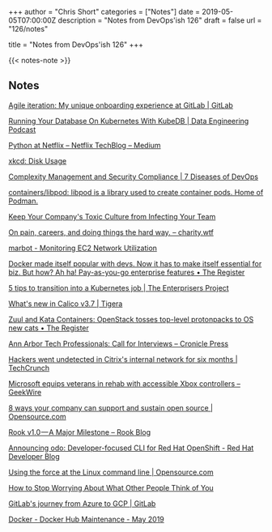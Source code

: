 +++
author = "Chris Short"
categories = ["Notes"]
date = 2019-05-05T07:00:00Z
description = "Notes from DevOps'ish 126"
draft = false
url = "126/notes"

title = "Notes from DevOps'ish 126"
+++

{{< notes-note >}}

## Notes

[Agile iteration: My unique onboarding experience at GitLab | GitLab](https://about.gitlab.com/2019/04/26/agile-iteration-unique-onboarding-experience/)

[Running Your Database On Kubernetes With KubeDB | Data Engineering Podcast](https://www.dataengineeringpodcast.com/kubedb-kubernetes-database-episode-79/)

[Python at Netflix – Netflix TechBlog – Medium](https://medium.com/netflix-techblog/python-at-netflix-bba45dae649e)

[xkcd: Disk Usage](https://xkcd.com/2143/)

[Complexity Management and Security Compliance | 7 Diseases of DevOps](https://electric-cloud.com/blog/complexity-management-security-compliance/)

[containers/libpod: libpod is a library used to create container pods. Home of Podman.](https://github.com/containers/libpod)

[Keep Your Company's Toxic Culture from Infecting Your Team](https://hbr.org/2019/04/keep-your-companys-toxic-culture-from-infecting-your-team)

[On pain, careers, and doing things the hard way. – charity.wtf](https://charity.wtf/2019/04/30/on-pain-careers-and-doing-things-the-hard-way/)

[marbot - Monitoring EC2 Network Utilization](https://marbot.io/blog/monitoring-ec2-network-utilization.html)

[Docker made itself popular with devs. Now it has to make itself essential for biz. But how? Ah ha! Pay-as-you-go enterprise features • The Register](https://www.theregister.co.uk/2019/04/30/docker_enterprise_service/)

[5 tips to transition into a Kubernetes job | The Enterprisers Project](https://enterprisersproject.com/article/2019/5/kubernetes-jobs-hunt-how-transition)

[What's new in Calico v3.7 | Tigera](https://www.tigera.io/blog/whats-new-in-calico-v3-7/)

[Zuul and Kata Containers: OpenStack tosses top-level protonpacks to OS new cats • The Register](https://www.theregister.co.uk/2019/04/30/kata_containers_zuul/)

[Ann Arbor Tech Professionals: Call for Interviews – Cronicle Press](http://cronicle.press/2019/04/30/ann-arbor-tech-professionals-call-for-interviews/)

[Hackers went undetected in Citrix's internal network for six months | TechCrunch](https://techcrunch.com/2019/04/30/citrix-internal-network-breach/)

[Microsoft equips veterans in rehab with accessible Xbox controllers – GeekWire](https://www.geekwire.com/2019/microsoft-equips-veterans-rehab-accessible-xbox-controllers/)

[8 ways your company can support and sustain open source | Opensource.com](https://opensource.com/article/19/4/ways-support-sustain-open-source)

[Rook v1.0 — A Major Milestone – Rook Blog](https://blog.rook.io/rook-v1-0-a-major-milestone-689ca4c75508)

[Announcing odo: Developer-focused CLI for Red Hat OpenShift - Red Hat Developer Blog](https://developers.redhat.com/blog/2019/05/03/announcing-odo-developer-focused-cli-for-red-hat-openshift/)

[Using the force at the Linux command line | Opensource.com](https://opensource.com/article/19/5/may-the-force-linux)

[How to Stop Worrying About What Other People Think of You](https://hbr.org/2019/05/how-to-stop-worrying-about-what-other-people-think-of-you)

[GitLab's journey from Azure to GCP | GitLab](https://about.gitlab.com/2019/05/02/gitlab-journey-from-azure-to-gcp/)

[Docker - Docker Hub Maintenance - May 2019](https://success.docker.com/article/docker-hub-maintenance)
